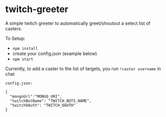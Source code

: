 # twitch-greeter


A simple twitch greeter to automatically greet/shoutout a select list of casters.

To Setup:
- `npm install`
- create your config.json (example below)
- `npm start`


Currently, to add a caster to the list of targets, you run `!caster username` in chat

`config.json:`
```
{
  "mongoUrl":"MONGO_URI",
  "twitchBotName": "TWITCH_BOTS_NAME",
  "twitchOAuth": "TWITCH_OAUTH"
}

```
